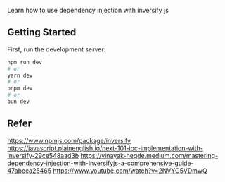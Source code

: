 Learn how to use dependency injection with inversify js

## Getting Started

First, run the development server:

```bash
npm run dev
# or
yarn dev
# or
pnpm dev
# or
bun dev
```

## Refer

https://www.npmjs.com/package/inversify
https://javascript.plainenglish.io/next-101-ioc-implementation-with-inversify-29ce548aad3b
https://vinayak-hegde.medium.com/mastering-dependency-injection-with-inversifyjs-a-comprehensive-guide-47abeca25465
https://www.youtube.com/watch?v=2NVYG5VDmwQ

